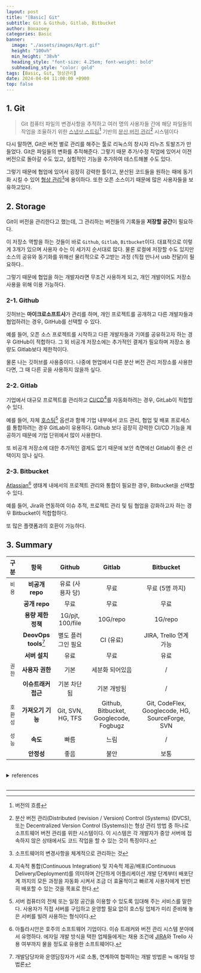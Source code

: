 ```yaml
---
layout: post
title: "[Basic] Git"
subtitle: Git & Github, Gitlab, Bitbucket
author: Bonazoey
categories: Basic
banner:
  image: "./assets/images/Agrt.gif"
  height: "100vh"
  min_height: "38vh"
  heading_style: "font-size: 4.25em; font-weight: bold"
  subheading_style: "color: gold"
tags: [Basic, Git, 형상관리]
date: 2024-04-04 11:00:00 +0900
top: false
---
```


## 1. Git

> Git 컴퓨터 파일의 변경사항을 추적하고 여러 명의 사용자들 간에 해당 파일들의 작업을 조율하기 위한 <u>스냅샷 스트림</u>[^ss] 기반의 <u>분산 버전 관리</u>[^dvc] 시스템이다

다시 말하면, Git은 버전 별로 관리를 해주는 툴로 리눅스의 창시자 리누즈 토발즈가 만들었다. Git은 파일들의 변화를 추적해준다. 그렇기 때문 추가/수정 작업에 있어서 이전 버전으로 돌아갈 수도 있고, 실험적인 기능을 추가하여 테스트해볼 수도 있다.

그렇기 때문에 협업에 있어서 굉장히 강력한 툴이고, 분산된 코드들을 원하는 때에 동기화 시킬 수 있어 <u>형상 관리</u>[^vm]에 용이하다. 또한 오픈 소스이기 때문에 많은 사용자들을 보유하고있다.

## 2. Storage

Git이 버전을 관리한다고 했는데, 그 관리하는 버전들의 기록들을 **저장할 공간**이 필요하다.

이 저장소 역할을 하는 것들이 바로 `Github`, `Gitlab`, `Bitbucket`이다. 대표적으로 이렇게 3개가 있으며 사용자 수는 이 세가지 순서대로 많다. 물론 로컬에 저장할 수도 있지만 소스의 공유와 동기화를 위해선 물리적으로 주고받는 과정 (직접 만나서 usb 전달)이 필요하다..

그렇기 때문에 협업을 하는 개발자라면 무조건 사용하게 되고, 개인 개발이어도 저장소 사용을 위해 이용 가능하다.

### 2-1. Github

깃허브는 **마이크로소프트사**가 관리를 하며, 개인 프로젝트를 공개하고 다른 개발자들과 협업하려는 경우, GitHub를 선택할 수 있다.

예를 들어, 오픈 소스 프로젝트를 시작하고 다른 개발자들과 기여를 공유하고자 하는 경우 GitHub이 적합하다. 그 외 비공개 저장소에는 추가적인 결제가 필요하며 저장소 용량도 Gitlab보다 제한적이다.

물론 나는 깃허브를 사용중이다. 나중에 현업에서 다른 분산 버전 관리 저장소를 사용한다면, 그 때 다른 곳을 사용하지 않을까 싶다.

### 2-2. Gitlab

기업에서 대규모 프로젝트를 관리하고 <u>CI/CD</u>[^CI/CD]를 자동화하려는 경우, GitLab이 적합할 수 있다.

예를 들어, 자체 <u>호스팅</u>[^hosting] 옵션과 함께 기업 내부에서 코드 관리, 협업 및 배포 프로세스를 통합하려는 경우 GitLab이 유용하다. Github 보다 굉장히 강력한 CI/CD 기능을 제공하기 때문에 기업 단위에서 많이 사용한다.

또 비공개 저장소에 대한 추가적인 결제도 없기 때문에 보안 측면에선 Gitlab이 좋은 선택이지 않나 싶다.

### 2-3. Bitbucket

<u>Atlassian</u>[^atl] 생태계 내에서의 프로젝트 관리와 통합이 필요한 경우, Bitbucket을 선택할 수 있다.

예를 들어, Jira와 연동하여 이슈 추적, 프로젝트 관리 및 팀 협업을 강화하고자 하는 경우 Bitbucket이 적합합하다.

또 많은 플랫폼과의 호환이 가능하다.

## 3. Summary

| 구분 | 항목 | Github | Gitlab | Bitbucket |
| :---: | :---: | :---: | :---: | :---: |
| `비용` | **비공개 repo** | 유료 (사용자 당) | 무료 | 무료 (5명 까지) |
|| **공개 repo** | 무료 | 무료 | 무료 |
|| **용량 제한 정책** | 1G/pjt, 100/file | 10G/repo | 1G/repo |
|| **DeovOps tools**[^devops] | 별도 플러그인 필요 | CI (유료) | JIRA, Trello 연계 가능 |
|| **서버 설치** | 유료 | 무료 | 유료 |
| `권한` | **사용자 권한** | 기본 | 세분화 되어있음 | / |
|| **이슈트래커 접근** | 기본 차단됨 | 기본 개방됨 | / |
| `호환성` | **가져오기 기능** | Git, SVN, HG, TFS | Github, Bitbucket, Googlecode, Fogbugz | Git, CodeFlex, Googlecode, HG, SourceForge, SVN |
| `성능` | **속도** | 빠름 | 느림 | / |
|| **안정성** | 좋음 | 불안 | 보통 |

<br>

<details>
  
  <summary><a>references</a></summary>
    <p>https://lazyjihong.wordpress.com/2015/02/03/git%EC%9C%BC%EB%A1%9C-%EC%86%8C%ED%94%84%ED%8A%B8%EC%9B%A8%EC%96%B4-%EA%B4%80%EB%A6%AC%ED%95%98%EA%B8%B0gitlab-bitbucket-github/</p>
    <p>https://velog.io/@dm911/GitHub-vs-Gitlab-vs-Bitbucket</p>
    <p>https://m.blog.naver.com/bestrok/222332550370</p>
    <p>https://m.blog.naver.com/acornedu/221519913222</p>
    <p>그 외 각종 위키</p>

</details>

<br>

___

[^ss]: 버전의 흐름

[^dvc]: 분산 버전 관리(Distributed (revision / Version) Control (Systems) (DVCS), 또는 Decentralized Version Control (Systems))는 형상 관리 방법 중 하나로 소프트웨어 버전 관리를 위한 시스템이다. 이 시스템은 각 개발자가 중앙 서버에 접속하지 않은 상태에서도 코드 작업을 할 수 있는 것이 특징이다.

[^vm]: 소프트웨어의 변경사항을 체계적으로 관리하는 것

[^CI/CD]: 지속적 통합(Continuous Integration) 및 지속적 제공/배포(Continuous Delivery/Deployment)를 의미하며 간단하게 어플리케이션 개발 단계부터 배포단계 까지의 모든 과정을 자동화 시켜서 조금 더 효율적이고 빠르게 사용자에게 빈번히 배포할 수 있는 것을 목표로 한다.

[^hosting]: 서버 컴퓨터의 전체 또는 일정 공간을 이용할 수 있도록 임대해 주는 서비스를 말한다. 사용자가 직접 서버를 구입하고 운영할 필요 없이 호스팅 업체가 미리 준비해 놓은 서버를 빌려 사용하는 형식이다.

[^atl]: 아틀라시안은 호주의 소프트웨어 기업이다. 이슈 트래커와 버전 관리 시스템 분야에서 유명하다. 에자일 개발 방식을 택한 업체들에게는 채용 조건에 <u>JIRA</u>[^jira]와 Trello 사용 여부까지 물을 정도로 유용한 소프트웨어다.

[^jira]: 노션과 비슷한 협업 플랫폼

[^devops]: 개발담당자와 운영담장자가 서로 소통, 연계하여 협력하는 개발 방법론 ≒ 애자일 방법론
